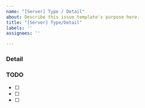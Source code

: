 ```yaml
---
name: "[Server] Type / Detail"
about: Describe this issue template's purpose here.
title: "[Server] Type/Detail"
labels: ''
assignees: ''

---
```


### Detail

### TODO
- [ ] 
- [ ] 
- [ ]
